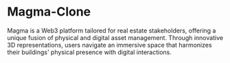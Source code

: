 # Magma-Clone
Magma is a Web3 platform tailored for real estate stakeholders, offering a unique fusion of physical and digital asset management. Through innovative 3D representations, users navigate an immersive space that harmonizes their buildings' physical presence with digital interactions.
